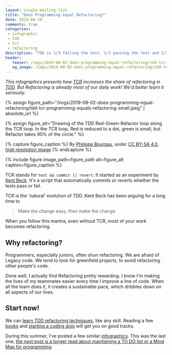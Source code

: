 ```yaml
---
layout: single-mailing-list
title: "Does Programming equal Refactoring?"
date: 2019-08-29
comments: true
categories:
 - infographic
 - tdd
 - tcr
 - refactoring
description: "TDD is 1/3 failing the test, 1/3 passing the test and 1/3 refactoring. TCR looks more like 1% failing, 4% passing, and 94% refactoring. It turns out that refactoring is already most of our daily work! Plus doing it well creates a sustainable pace and makes our lives more easy. Let's learn it now!"
header:
   teaser: /imgs/2019-08-02-does-programming-equal-refactoring/tdd-tcr-programming-equals-refactoring-teaser.jpeg
   og_image: /imgs/2019-08-02-does-programming-equal-refactoring/tdd-tcr-programming-equals-refactoring-og.jpeg
---
```

_This infographics presents how [TCR](https://medium.com/@kentbeck_7670/test-commit-revert-870bbd756864) increases the share of refactoring in [TDD](/categories/#tdd). But Refactoring is already most of our daily work! We'd better learn it seriously._

{% assign figure_path="/imgs/2019-08-02-does-programming-equal-refactoring/tdd-tcr-programming-equals-refactoring-small.jpeg" | absolute_url %}
    
{% assign figure_alt="Drawing of the TDD Red-Green-Refactor loop along the TCR loop. In the TCR loop, Red is reduced to a dot, green is small, but Refactor takes 95% of the circle." %}
    
{% capture figure_caption %}
By [Philippe Bourgau]({{site.url}}), under [CC BY-SA 4.0](http://creativecommons.org/licenses/by-sa/4.0/), [high resolution image]({{site.url}}/imgs/2019-08-02-does-programming-equal-refactoring/tdd-tcr-programming-equals-refactoring.jpeg)
{% endcapture %}
    
{% include figure image_path=figure_path alt=figure_alt caption=figure_caption %}



TCR stands for `test && commit || revert`. It started as an experiment by [Kent Beck](https://twitter.com/KentBeck). It's a script that automatically commits or reverts whether the tests pass or fail.

TCR is the 'natural' evolution of TDD. Kent Beck has been arguing for a long time to

> Make the change easy, then make the change

When you follow this mantra, even without TCR, most of your work becomes refactoring.

## Why refactoring?

Programmers, especially juniors, often shun refactoring. We are afraid of Legacy code. We tend to look for greenfield projects, to avoid refactoring other people's code.

Done well, I actually find Refactoring pretty rewarding. I know I'm making the lives of my teammates easier every time I improve a line of code. When all the team does it, it creates a sustainable pace, which dribbles down on all aspects of our lives.

## Start now!

We can [learn TDD refactoring techniques](/a-coding-dojo-exercises-plan-towards-refactoring-legacy-code/), like any skill. Reading a few [books](https://www.amazon.com/s?k=refactoring&i=stripbooks-intl-ship) and [starting a coding dojo](/how-to-start-a-team-coding-dojo-randori-today/) will get you on good tracks.

During this summer, I've posted a few similar [infographics](/categories/#infographic). This was the last one, [the next post is a longer read about maintaining a TO DO list or a Mind Map for programming](/to-do-list-or-mind-map-for-programming/).
